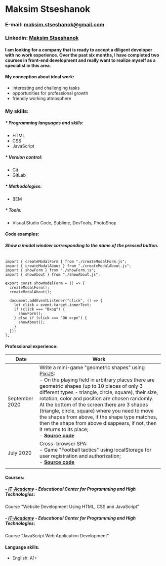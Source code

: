# Maksim Stseshanok

### E-mail: maksim.stseshanok@gmail.com

### Linkedin: [Maksim Stseshanok](https://www.linkedin.com/in/maksim-stseshanok/)

#### I am looking for a company that is ready to accept a diligent developer with no work experience. Over the past six months, I have completed two courses in front-end development and really want to realize myself as a specialist in this area.

#### My conception about ideal work:

- interesting and challenging tasks
- opportunities for professional growth
- friendly working atmosphere

### **My skills:**

##### \* Programming languages and skills:

- HTML
- CSS
- JavaScript

##### \* Version control:

- Git
- GitLab

##### \* Methodologies:

- BEM

##### \* Tools:

- Visual Studio Code, Sublime, DevTools, PhotoShop

#### Code examples:

##### Show a modal window corresponding to the name of the pressed button.

```

import { createModalForm } from "./createModalForm.js";
import { createModalAbout } from "./createModalAbout.js";
import { showForm } from "./showForm.js";
import { showAbout } from "./showAbout.js";

export const showModalForm = () => {
  createModalForm();
  createModalAbout();

  document.addEventListener("click", () => {
    let click = event.target.innerText;
    if (click === "Вход") {
      showForm();
    } else if (click === "Об игре") {
      showAbout();
    }
  });
};
```

#### Professional experience:

| Date           | Work                                                                                                                                                                                                                                                                                                                                                                                                                                                                                                                                                                                                |
| -------------- | --------------------------------------------------------------------------------------------------------------------------------------------------------------------------------------------------------------------------------------------------------------------------------------------------------------------------------------------------------------------------------------------------------------------------------------------------------------------------------------------------------------------------------------------------------------------------------------------------- |
| September 2020 | Write a mini-game "geometric shapes" using [PixiJS](https://www.pixijs.com/):<br>- On the playing field in arbitrary places there are geometric shapes (up to 10 pieces of only 3 different types - triangle, circle, square), their size, rotation, color and position are chosen randomly. At the bottom of the screen there are 3 shapes (triangle, circle, square) where you need to move the shapes from above, if the shape type matches, then the shape from above disappears, if not, then it returns to its place;<br>- **[Source code](https://github.com/MaksimStseshanok/pixiProject)** |
| July 2020      | Cross-browser SPA:<br>- Game "Football tactics" using localStorage for user registration and authorization;<br>- **[Source code](https://github.com/MaksimStseshanok/footballTactics)**                                                                                                                                                                                                                                                                                                                                                                                                             |
|                |

#### Courses:

##### - [IT-Academy](https://www.gomel.it-academy.by/) - Educational Center for Programming and High Technologies:

Course "Website Development Using HTML, CSS and JavaScript"

##### - [IT-Academy](https://www.gomel.it-academy.by/) - Educational Center for Programming and High Technologies:

Course "JavaScript Web Application Development"

#### Language skills:

- English: A1+

